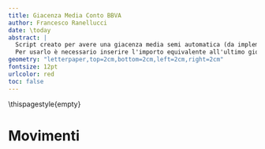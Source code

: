 ```yaml
---
title: Giacenza Media Conto BBVA
author: Francesco Ranellucci
date: \today
abstract: |
  Script creato per avere una giacenza media semi automatica (da implementare) in quanto la banca in questione sembra non fornirla.
  Per usarlo è necessario inserire l'importo equivalente all'ultimo giorno dell'anno precedente a quello su cui sarà calcolata la giacenza media e ogni singola operazione in entrata e uscita dell'anno seguente nel file "movimenti.csv" rispettanto il formato (es. se serve per l'anno 2021 inserire importo relativo al 31/12/2020 e tutti i movimenti del 2021). Per generare questo file è necessario compilare il programma con "make" nella directory comprendente i vari file e avere installati nel pc i seguenti programmi: Python3 e Pandoc.
geometry: "letterpaper,top=2cm,bottom=2cm,left=2cm,right=2cm"
fontsize: 12pt
urlcolor: red
toc: false
---
```

\thispagestyle{empty}


# Movimenti
